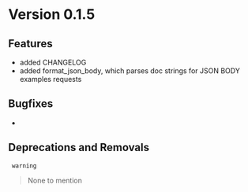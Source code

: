 # Version 0.1.5

## Features

- added CHANGELOG
- added format_json_body, which parses doc strings for JSON BODY examples requests

##  Bugfixes
- 

## Deprecations and Removals

     warning
> None to mention
